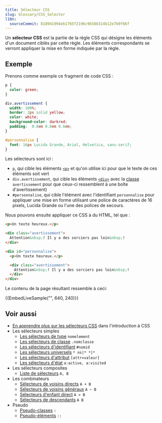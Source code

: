 ```yaml
---
title: Sélecteur CSS
slug: Glossary/CSS_Selector
l10n:
  sourceCommit: 818941994eb1765f2196c9b588314b12e7b9f66f
---
```

Un **sélecteur CSS** est la partie de la règle CSS qui désigne les éléments d'un document ciblés par cette règle. Les éléments correspondants se verront appliquer la mise en forme indiquée par la règle.

## Exemple

Prenons comme exemple ce fragment de code CSS&nbsp;:

```css
p {
  color: green;
}

div.avertissement {
  width: 100%;
  border: 2px solid yellow;
  color: white;
  background-color: darkred;
  padding:  0.8em 0.8em 0.6em;
}

#personnalise {
  font: 16px Lucida Grande, Arial, Helvetica, sans-serif;
}
```

Les sélecteurs sont ici&nbsp;:

- `p`, qui cible les éléments [`<p>`](/fr/docs/Web/HTML/Element/p) et qu'on utilise ici pour que le texte de ces éléments soit vert
- `div.avertissement`, qui cible les éléments [`<div>`](/fr/docs/Web/HTML/Element/div) avec la [classe](/fr/docs/Web/HTML/Global_attributes/class) `avertissement` pour que ceux-ci ressemblent à une boîte d'avertissement)
- `#personnalise`, qui cible l'élément avec l'identifiant `personnalise` pour appliquer une mise en forme utilisant une police de caractères de 16 pixels, Lucida Grande ou l'une des polices de secours.

Nous pouvons ensuite appliquer ce CSS à du HTML, tel que&nbsp;:

```html
<p>Un texte heureux.</p>

<div class="avertissement">
  Attention&nbsp;! Il y a des sorciers pas loin&nbsp;!
</div>

<div id="personnalise">
  <p>Un texte heureux.</p>

  <div class="avertissement">
    Attention&nbsp;! Il y a des sorciers pas loin&nbsp;!
  </div>
</div>
```

Le contenu de la page résultant ressemble à ceci:

{{EmbedLiveSample("", 640, 240)}}

## Voir aussi

- [En apprendre plus sur les sélecteurs CSS](/fr/docs/Learn/CSS/Building_blocks/Selectors) dans l'introduction à CSS
- Les sélecteurs simples
  - [Les sélecteurs de type](/fr/docs/Web/CSS/Type_selectors) `nomelement`
  - [Les sélecteurs de classe](/fr/docs/Web/CSS/Class_selectors) `.nomclasse`
  - [Les sélecteurs d'identifiant](/fr/docs/Web/CSS/ID_selectors) `#nomid`
  - [Les sélecteurs universels](/fr/docs/Web/CSS/Universal_selectors) `* ns|* *|*`
  - [Les sélecteurs d'attribut](/fr/docs/Web/CSS/Attribute_selectors) `[attr=valeur]`
  - [Les sélecteurs d'état](/fr/docs/Web/CSS/Pseudo-classes) `a:active, a:visited`
- Les sélecteurs composites
  - [Liste de sélecteurs](/fr/docs/Web/CSS/Selector_list) `A, B`
- Les combinateurs
  - [Sélecteurs de voisins directs](/fr/docs/Web/CSS/Adjacent_sibling_combinator) `A + B`
  - [Sélecteurs de voisins généraux](/fr/docs/Web/CSS/General_sibling_combinator) `A ~ B`
  - [Sélecteurs d'enfant direct](/fr/docs/Web/CSS/Child_combinator) `A > B`
  - [Sélecteurs de descendants](/fr/docs/Web/CSS/Descendant_combinator) `A B`
- Pseudo
  - [Pseudo-classes](/fr/docs/Web/CSS/Pseudo-classes) `:`
  - [Pseudo-éléments](/fr/docs/Web/CSS/Pseudo-elements) `::`
